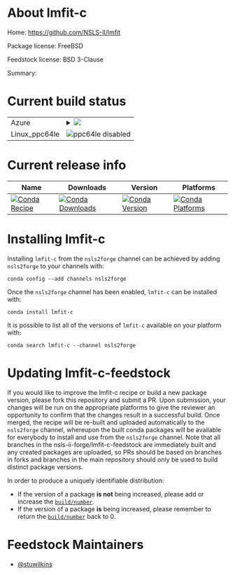 About lmfit-c
=============

Home: https://github.com/NSLS-II/lmfit

Package license: FreeBSD

Feedstock license: BSD 3-Clause

Summary: 



Current build status
====================


<table>
    
  <tr>
    <td>Azure</td>
    <td>
      <details>
        <summary>
          <a href="https://dev.azure.com/nsls2forge/nsls2forge/_build/latest?definitionId=174&branchName=master">
            <img src="https://dev.azure.com/nsls2forge/nsls2forge/_apis/build/status/lmfit-c-feedstock?branchName=master">
          </a>
        </summary>
        <table>
          <thead><tr><th>Variant</th><th>Status</th></tr></thead>
          <tbody><tr>
              <td>linux</td>
              <td>
                <a href="https://dev.azure.com/nsls2forge/nsls2forge/_build/latest?definitionId=174&branchName=master">
                  <img src="https://dev.azure.com/nsls2forge/nsls2forge/_apis/build/status/lmfit-c-feedstock?branchName=master&jobName=linux&configuration=linux_" alt="variant">
                </a>
              </td>
            </tr><tr>
              <td>osx</td>
              <td>
                <a href="https://dev.azure.com/nsls2forge/nsls2forge/_build/latest?definitionId=174&branchName=master">
                  <img src="https://dev.azure.com/nsls2forge/nsls2forge/_apis/build/status/lmfit-c-feedstock?branchName=master&jobName=osx&configuration=osx_" alt="variant">
                </a>
              </td>
            </tr><tr>
              <td>win</td>
              <td>
                <a href="https://dev.azure.com/nsls2forge/nsls2forge/_build/latest?definitionId=174&branchName=master">
                  <img src="https://dev.azure.com/nsls2forge/nsls2forge/_apis/build/status/lmfit-c-feedstock?branchName=master&jobName=win&configuration=win_" alt="variant">
                </a>
              </td>
            </tr>
          </tbody>
        </table>
      </details>
    </td>
  </tr>
  <tr>
    <td>Linux_ppc64le</td>
    <td>
      <img src="https://img.shields.io/badge/ppc64le-disabled-lightgrey.svg" alt="ppc64le disabled">
    </td>
  </tr>
</table>

Current release info
====================

| Name | Downloads | Version | Platforms |
| --- | --- | --- | --- |
| [![Conda Recipe](https://img.shields.io/badge/recipe-lmfit--c-green.svg)](https://anaconda.org/nsls2forge/lmfit-c) | [![Conda Downloads](https://img.shields.io/conda/dn/nsls2forge/lmfit-c.svg)](https://anaconda.org/nsls2forge/lmfit-c) | [![Conda Version](https://img.shields.io/conda/vn/nsls2forge/lmfit-c.svg)](https://anaconda.org/nsls2forge/lmfit-c) | [![Conda Platforms](https://img.shields.io/conda/pn/nsls2forge/lmfit-c.svg)](https://anaconda.org/nsls2forge/lmfit-c) |

Installing lmfit-c
==================

Installing `lmfit-c` from the `nsls2forge` channel can be achieved by adding `nsls2forge` to your channels with:

```
conda config --add channels nsls2forge
```

Once the `nsls2forge` channel has been enabled, `lmfit-c` can be installed with:

```
conda install lmfit-c
```

It is possible to list all of the versions of `lmfit-c` available on your platform with:

```
conda search lmfit-c --channel nsls2forge
```




Updating lmfit-c-feedstock
==========================

If you would like to improve the lmfit-c recipe or build a new
package version, please fork this repository and submit a PR. Upon submission,
your changes will be run on the appropriate platforms to give the reviewer an
opportunity to confirm that the changes result in a successful build. Once
merged, the recipe will be re-built and uploaded automatically to the
`nsls2forge` channel, whereupon the built conda packages will be available for
everybody to install and use from the `nsls2forge` channel.
Note that all branches in the nsls-ii-forge/lmfit-c-feedstock are
immediately built and any created packages are uploaded, so PRs should be based
on branches in forks and branches in the main repository should only be used to
build distinct package versions.

In order to produce a uniquely identifiable distribution:
 * If the version of a package **is not** being increased, please add or increase
   the [``build/number``](https://conda.io/docs/user-guide/tasks/build-packages/define-metadata.html#build-number-and-string).
 * If the version of a package **is** being increased, please remember to return
   the [``build/number``](https://conda.io/docs/user-guide/tasks/build-packages/define-metadata.html#build-number-and-string)
   back to 0.

Feedstock Maintainers
=====================

* [@stuwilkins](https://github.com/stuwilkins/)

